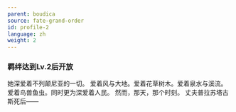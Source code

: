 ```yaml
---
parent: boudica
source: fate-grand-order
id: profile-2
language: zh
weight: 2
---
```


### 羁绊达到Lv.2后开放

她深爱着不列颠尼亚的一切。
爱着风与大地。爱着花草树木。爱着泉水与溪流。
爱着鸟兽鱼虫。同时更为深爱着人民。
然而，那天，那个时刻。
丈夫普拉苏塔古斯死后——
